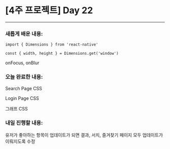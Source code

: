 # [4주 프로젝트] Day 22

---

### 새롭게 배운 내용:

```react
import { Dimensions } from 'react-native'

const { width, height } = Dimensions.get('window')
```

onFocus, onBlur

### 오늘 완료한 내용:

Search Page CSS

Login Page CSS

그래프 CSS

### 내일 진행할 내용:

유저가 좋아하는 항목이 업데이트가 되면 결과, 서치, 즐겨찾기 페이지 모두 업데이트가 이뤄지도록 수정
